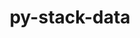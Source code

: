 ---
title: "py-stack-data"
layout: cache
categories: [package, develop]
meta: {"versions": ["0.6.2"], "compilers": ["gcc@=11.1.0"], "oss": ["ubuntu20.04"], "platforms": ["linux"], "targets": ["ppc64le", "x86_64_v3"], "stacks": ["data-vis-sdk", "e4s", "e4s-power", "root"], "num_specs": 11, "num_specs_by_stack": {"e4s-power": 4, "root": 11, "data-vis-sdk": 3, "e4s": 4}}
spec_details: [{"hash": "6e266t4huqcmqrnbka6j7wwzjt7seghy", "compiler": "gcc@=11.1.0", "versions": ["0.6.2"], "os": "ubuntu20.04", "platform": "linux", "target": "ppc64le", "variants": ["build_system=python_pip"], "stacks": ["e4s-power", "root"], "size": "-", "tarball": "https://binaries.spack.io/develop/build_cache/linux-ubuntu20.04-ppc64le/gcc-11.1.0/py-stack-data-0.6.2/linux-ubuntu20.04-ppc64le-gcc-11.1.0-py-stack-data-0.6.2-6e266t4huqcmqrnbka6j7wwzjt7seghy.spack"}, {"hash": "tp3dxto2d55y4lmn3y42ed7v6tqvyraq", "compiler": "gcc@=11.1.0", "versions": ["0.6.2"], "os": "ubuntu20.04", "platform": "linux", "target": "ppc64le", "variants": ["build_system=python_pip"], "stacks": ["e4s-power", "root"], "size": "-", "tarball": "https://binaries.spack.io/develop/build_cache/linux-ubuntu20.04-ppc64le/gcc-11.1.0/py-stack-data-0.6.2/linux-ubuntu20.04-ppc64le-gcc-11.1.0-py-stack-data-0.6.2-tp3dxto2d55y4lmn3y42ed7v6tqvyraq.spack"}, {"hash": "3jqmiejmiwmdt2bfmasd55j2wdbaupdg", "compiler": "gcc@=11.1.0", "versions": ["0.6.2"], "os": "ubuntu20.04", "platform": "linux", "target": "ppc64le", "variants": ["build_system=python_pip"], "stacks": ["e4s-power", "root"], "size": "-", "tarball": "https://binaries.spack.io/develop/build_cache/linux-ubuntu20.04-ppc64le/gcc-11.1.0/py-stack-data-0.6.2/linux-ubuntu20.04-ppc64le-gcc-11.1.0-py-stack-data-0.6.2-3jqmiejmiwmdt2bfmasd55j2wdbaupdg.spack"}, {"hash": "ghqbfdqiaswgjl2fmfl6ahohmaorsti2", "compiler": "gcc@=11.1.0", "versions": ["0.6.2"], "os": "ubuntu20.04", "platform": "linux", "target": "ppc64le", "variants": ["build_system=python_pip"], "stacks": ["e4s-power", "root"], "size": "-", "tarball": "https://binaries.spack.io/develop/build_cache/linux-ubuntu20.04-ppc64le/gcc-11.1.0/py-stack-data-0.6.2/linux-ubuntu20.04-ppc64le-gcc-11.1.0-py-stack-data-0.6.2-ghqbfdqiaswgjl2fmfl6ahohmaorsti2.spack"}, {"hash": "qjt6iahp6pnjbtxoikwjg2z2spt2q3vj", "compiler": "gcc@=11.1.0", "versions": ["0.6.2"], "os": "ubuntu20.04", "platform": "linux", "target": "x86_64_v3", "variants": ["build_system=python_pip"], "stacks": ["data-vis-sdk", "root"], "size": "-", "tarball": "https://binaries.spack.io/develop/build_cache/linux-ubuntu20.04-x86_64_v3/gcc-11.1.0/py-stack-data-0.6.2/linux-ubuntu20.04-x86_64_v3-gcc-11.1.0-py-stack-data-0.6.2-qjt6iahp6pnjbtxoikwjg2z2spt2q3vj.spack"}, {"hash": "73dmigorn4nswwur43ps2l47yuanbfv7", "compiler": "gcc@=11.1.0", "versions": ["0.6.2"], "os": "ubuntu20.04", "platform": "linux", "target": "x86_64_v3", "variants": ["build_system=python_pip"], "stacks": ["data-vis-sdk", "root"], "size": "-", "tarball": "https://binaries.spack.io/develop/build_cache/linux-ubuntu20.04-x86_64_v3/gcc-11.1.0/py-stack-data-0.6.2/linux-ubuntu20.04-x86_64_v3-gcc-11.1.0-py-stack-data-0.6.2-73dmigorn4nswwur43ps2l47yuanbfv7.spack"}, {"hash": "5xa3g3elt4oq62qfxichqiqilzrybd7q", "compiler": "gcc@=11.1.0", "versions": ["0.6.2"], "os": "ubuntu20.04", "platform": "linux", "target": "x86_64_v3", "variants": ["build_system=python_pip"], "stacks": ["data-vis-sdk", "root"], "size": "-", "tarball": "https://binaries.spack.io/develop/build_cache/linux-ubuntu20.04-x86_64_v3/gcc-11.1.0/py-stack-data-0.6.2/linux-ubuntu20.04-x86_64_v3-gcc-11.1.0-py-stack-data-0.6.2-5xa3g3elt4oq62qfxichqiqilzrybd7q.spack"}, {"hash": "4iubr5al253ljys34p43kgvpcef2tkfo", "compiler": "gcc@=11.1.0", "versions": ["0.6.2"], "os": "ubuntu20.04", "platform": "linux", "target": "x86_64_v3", "variants": ["build_system=python_pip"], "stacks": ["e4s", "root"], "size": "-", "tarball": "https://binaries.spack.io/develop/build_cache/linux-ubuntu20.04-x86_64_v3/gcc-11.1.0/py-stack-data-0.6.2/linux-ubuntu20.04-x86_64_v3-gcc-11.1.0-py-stack-data-0.6.2-4iubr5al253ljys34p43kgvpcef2tkfo.spack"}, {"hash": "sbvwbzmwkt3qcepdrvv265siz6qqdc4c", "compiler": "gcc@=11.1.0", "versions": ["0.6.2"], "os": "ubuntu20.04", "platform": "linux", "target": "x86_64_v3", "variants": ["build_system=python_pip"], "stacks": ["e4s", "root"], "size": "-", "tarball": "https://binaries.spack.io/develop/build_cache/linux-ubuntu20.04-x86_64_v3/gcc-11.1.0/py-stack-data-0.6.2/linux-ubuntu20.04-x86_64_v3-gcc-11.1.0-py-stack-data-0.6.2-sbvwbzmwkt3qcepdrvv265siz6qqdc4c.spack"}, {"hash": "6toitjopu6r2z5y5amg6cdurckgxg5rk", "compiler": "gcc@=11.1.0", "versions": ["0.6.2"], "os": "ubuntu20.04", "platform": "linux", "target": "x86_64_v3", "variants": ["build_system=python_pip"], "stacks": ["e4s", "root"], "size": "-", "tarball": "https://binaries.spack.io/develop/build_cache/linux-ubuntu20.04-x86_64_v3/gcc-11.1.0/py-stack-data-0.6.2/linux-ubuntu20.04-x86_64_v3-gcc-11.1.0-py-stack-data-0.6.2-6toitjopu6r2z5y5amg6cdurckgxg5rk.spack"}, {"hash": "hguacaibhl5lazncagscgaa632xmk5oa", "compiler": "gcc@=11.1.0", "versions": ["0.6.2"], "os": "ubuntu20.04", "platform": "linux", "target": "x86_64_v3", "variants": ["build_system=python_pip"], "stacks": ["e4s", "root"], "size": "-", "tarball": "https://binaries.spack.io/develop/build_cache/linux-ubuntu20.04-x86_64_v3/gcc-11.1.0/py-stack-data-0.6.2/linux-ubuntu20.04-x86_64_v3-gcc-11.1.0-py-stack-data-0.6.2-hguacaibhl5lazncagscgaa632xmk5oa.spack"}]
---